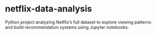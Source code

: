 # netflix-data-analysis
Python project analyzing Netflix’s full dataset to explore viewing patterns and build recommendation systems using Jupyter notebooks.
